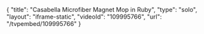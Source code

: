 {
    "title": "Casabella Microfiber Magnet Mop in Ruby",
    "type": "solo",
    "layout": "iframe-static",
    "videoId": "109995766",
    "url": "\/tvpembed\/109995766"
}